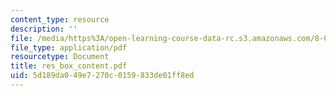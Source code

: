 ```yaml
---
content_type: resource
description: ''
file: /media/https%3A/open-learning-course-data-rc.s3.amazonaws.com/8-02x-physics-ii-electricity-magnetism-with-an-experimental-focus-spring-2005/5d189da049e7270c0159833de01ff8ed_res_box_content.pdf
file_type: application/pdf
resourcetype: Document
title: res_box_content.pdf
uid: 5d189da0-49e7-270c-0159-833de01ff8ed
---
```

